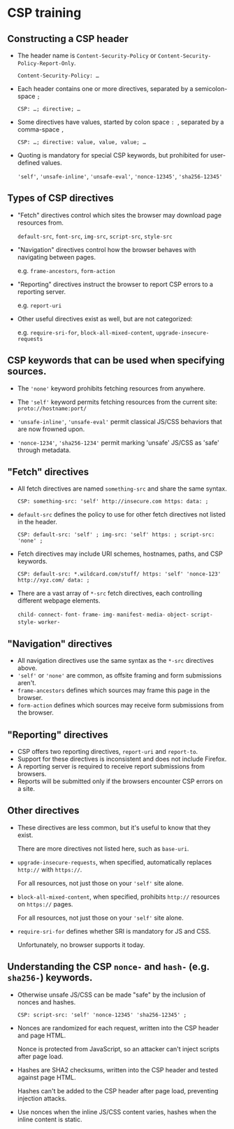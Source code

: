 # CSP training

## Constructing a CSP header

* The header name is `Content-Security-Policy` or `Content-Security-Policy-Report-Only`.

  `Content-Security-Policy: …`

* Each header contains one or more directives, separated by a semicolon-space `; `

  `CSP: …; directive; …`

* Some directives have values, started by colon space `: `, separated by a comma-space `, `

  `CSP: …; directive: value, value, value; …`

* Quoting is mandatory for special CSP keywords, but prohibited for user-defined values.

  `'self'`, `'unsafe-inline'`, `'unsafe-eval'`, `'nonce-12345'`, `'sha256-12345'`

## Types of CSP directives

* "Fetch" directives control which sites the browser may download page resources from.

  `default-src`, `font-src`, `img-src`, `script-src`, `style-src`

* "Navigation" directives control how the browser behaves with navigating between pages.

  e.g. `frame-ancestors`, `form-action`

* "Reporting" directives instruct the browser to report CSP errors to a reporting server.

  e.g. `report-uri`

* Other useful directives exist as well, but are not categorized:

  e.g. `require-sri-for`, `block-all-mixed-content`, `upgrade-insecure-requests`

## CSP keywords that can be used when specifying sources.

* The `'none'` keyword prohibits fetching resources from anywhere.

* The `'self'` keyword permits fetching resources from the current site: `proto://hostname:port/`

* `'unsafe-inline'`, `'unsafe-eval'` permit classical JS/CSS behaviors that are now frowned upon.

* `'nonce-1234'`, `'sha256-1234'` permit marking 'unsafe' JS/CSS as 'safe' through metadata.

## "Fetch" directives

* All fetch directives are named `something-src` and share the same syntax.

  `CSP: something-src: 'self' http://insecure.com https: data: ;`

* `default-src` defines the policy to use for other fetch directives not listed in the header.

  `CSP: default-src: 'self' ; img-src: 'self' https: ; script-src: 'none' ;`

* Fetch directives may include URI schemes, hostnames, paths, and CSP keywords.

  `CSP: default-src: *.wildcard.com/stuff/ https: 'self' 'nonce-123' http://xyz.com/ data: ;`

* There are a vast array of `*-src` fetch directives, each controlling different webpage elements.

  `child-` `connect-` `font-` `frame-` `img-` `manifest-` `media-` `object-` `script-` `style-` `worker-`

## "Navigation" directives

* All navigation directives use the same syntax as the `*-src` directives above.
* `'self'` or `'none'` are common, as offsite framing and form submissions aren't.
* `frame-ancestors` defines which sources may frame this page in the browser.
* `form-action` defines which sources may receive form submissions from the browser.

## "Reporting" directives

* CSP offers two reporting directives, `report-uri` and `report-to`.
* Support for these directives is inconsistent and does not include Firefox.
* A reporting server is required to receive report submissions from browsers.
* Reports will be submitted only if the browsers encounter CSP errors on a site.

## Other directives

* These directives are less common, but it's useful to know that they exist.

  There are more directives not listed here, such as `base-uri`.

* `upgrade-insecure-requests`, when specified, automatically replaces `http://` with `https://`.

  For all resources, not just those on your `'self'` site alone.

* `block-all-mixed-content`, when specified, prohibits `http://` resources on `https://` pages.

  For all resources, not just those on your `'self'` site alone.

* `require-sri-for` defines whether SRI is mandatory for JS and CSS.

  Unfortunately, no browser supports it today.

## Understanding the CSP `nonce-` and `hash-` (e.g. `sha256-`) keywords.

* Otherwise unsafe JS/CSS can be made "safe" by the inclusion of nonces and hashes.

  `CSP: script-src: 'self' 'nonce-12345' 'sha256-12345' ;`

* Nonces are randomized for each request, written into the CSP header and page HTML.

  Nonce is protected from JavaScript, so an attacker can't inject scripts after page load.

* Hashes are SHA2 checksums, written into the CSP header and tested against page HTML.

  Hashes can't be added to the CSP header after page load, preventing injection attacks.

* Use nonces when the inline JS/CSS content varies, hashes when the inline content is static.
